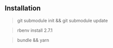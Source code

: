 ## Installation

> git submodule init && git submodule update

> rbenv install 2.7.1

> bundle && yarn